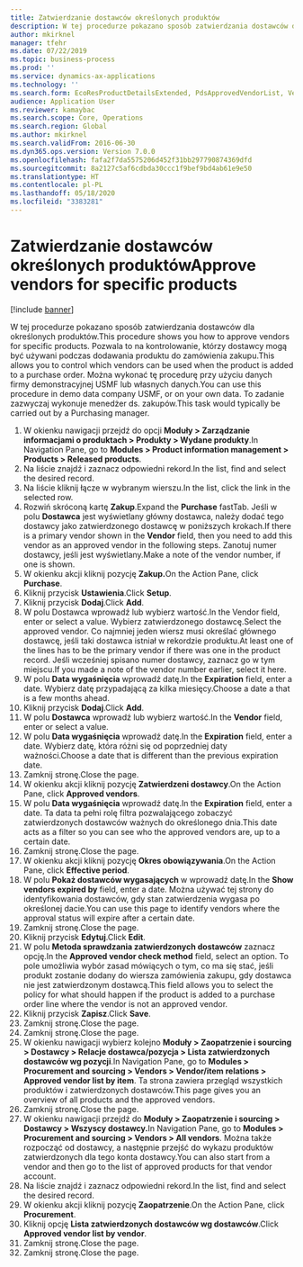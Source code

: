 ```yaml
---
title: Zatwierdzanie dostawców określonych produktów
description: W tej procedurze pokazano sposób zatwierdzania dostawców dla określonych produktów.
author: mkirknel
manager: tfehr
ms.date: 07/22/2019
ms.topic: business-process
ms.prod: ''
ms.service: dynamics-ax-applications
ms.technology: ''
ms.search.form: EcoResProductDetailsExtended, PdsApprovedVendorList, VendTable
audience: Application User
ms.reviewer: kamaybac
ms.search.scope: Core, Operations
ms.search.region: Global
ms.author: mkirknel
ms.search.validFrom: 2016-06-30
ms.dyn365.ops.version: Version 7.0.0
ms.openlocfilehash: fafa2f7da5575206d452f31bb297790874369dfd
ms.sourcegitcommit: 8a2127c5af6cdbda30ccc1f9bef9bd4ab61e9e50
ms.translationtype: HT
ms.contentlocale: pl-PL
ms.lasthandoff: 05/18/2020
ms.locfileid: "3383281"
---
```

# <a name="approve-vendors-for-specific-products"></a><span data-ttu-id="70173-103">Zatwierdzanie dostawców określonych produktów</span><span class="sxs-lookup"><span data-stu-id="70173-103">Approve vendors for specific products</span></span>

[!include [banner](../../includes/banner.md)]

<span data-ttu-id="70173-104">W tej procedurze pokazano sposób zatwierdzania dostawców dla określonych produktów.</span><span class="sxs-lookup"><span data-stu-id="70173-104">This procedure shows you how to approve vendors for specific products.</span></span> <span data-ttu-id="70173-105">Pozwala to na kontrolowanie, którzy dostawcy mogą być używani podczas dodawania produktu do zamówienia zakupu.</span><span class="sxs-lookup"><span data-stu-id="70173-105">This allows you to control which vendors can be used when the product is added to a purchase order.</span></span> <span data-ttu-id="70173-106">Można wykonać tę procedurę przy użyciu danych firmy demonstracyjnej USMF lub własnych danych.</span><span class="sxs-lookup"><span data-stu-id="70173-106">You can use this procedure in demo data company USMF, or on your own data.</span></span> <span data-ttu-id="70173-107">To zadanie zazwyczaj wykonuje menedżer ds. zakupów.</span><span class="sxs-lookup"><span data-stu-id="70173-107">This task would typically be carried out by a Purchasing manager.</span></span>

1. <span data-ttu-id="70173-108">W okienku nawigacji przejdź do opcji **Moduły > Zarządzanie informacjami o produktach > Produkty > Wydane produkty**.</span><span class="sxs-lookup"><span data-stu-id="70173-108">In Navigation Pane, go to **Modules > Product information management > Products > Released products**.</span></span>
2. <span data-ttu-id="70173-109">Na liście znajdź i zaznacz odpowiedni rekord.</span><span class="sxs-lookup"><span data-stu-id="70173-109">In the list, find and select the desired record.</span></span>
3. <span data-ttu-id="70173-110">Na liście kliknij łącze w wybranym wierszu.</span><span class="sxs-lookup"><span data-stu-id="70173-110">In the list, click the link in the selected row.</span></span>
4. <span data-ttu-id="70173-111">Rozwiń skróconą kartę **Zakup**.</span><span class="sxs-lookup"><span data-stu-id="70173-111">Expand the **Purchase** fastTab.</span></span> <span data-ttu-id="70173-112">Jeśli w polu **Dostawca** jest wyświetlany główny dostawca, należy dodać tego dostawcy jako zatwierdzonego dostawcę w poniższych krokach.</span><span class="sxs-lookup"><span data-stu-id="70173-112">If there is a primary vendor shown in the **Vendor** field, then you need to add this vendor as an approved vendor in the following steps.</span></span> <span data-ttu-id="70173-113">Zanotuj numer dostawcy, jeśli jest wyświetlany.</span><span class="sxs-lookup"><span data-stu-id="70173-113">Make a note of the vendor number, if one is shown.</span></span>  
5. <span data-ttu-id="70173-114">W okienku akcji kliknij pozycję **Zakup.**</span><span class="sxs-lookup"><span data-stu-id="70173-114">On the Action Pane, click **Purchase**.</span></span>
6. <span data-ttu-id="70173-115">Kliknij przycisk **Ustawienia**.</span><span class="sxs-lookup"><span data-stu-id="70173-115">Click **Setup**.</span></span>
7. <span data-ttu-id="70173-116">Kliknij przycisk **Dodaj**.</span><span class="sxs-lookup"><span data-stu-id="70173-116">Click **Add**.</span></span>
8. <span data-ttu-id="70173-117">W polu Dostawca wprowadź lub wybierz wartość.</span><span class="sxs-lookup"><span data-stu-id="70173-117">In the Vendor field, enter or select a value.</span></span> <span data-ttu-id="70173-118">Wybierz zatwierdzonego dostawcę.</span><span class="sxs-lookup"><span data-stu-id="70173-118">Select the approved vendor.</span></span> <span data-ttu-id="70173-119">Co najmniej jeden wiersz musi określać głównego dostawcę, jeśli taki dostawca istniał w rekordzie produktu.</span><span class="sxs-lookup"><span data-stu-id="70173-119">At least one of the lines has to be the primary vendor if there was one in the product record.</span></span> <span data-ttu-id="70173-120">Jeśli wcześniej spisano numer dostawcy, zaznacz go w tym miejscu.</span><span class="sxs-lookup"><span data-stu-id="70173-120">If you made a note of the vendor number earlier, select it here.</span></span>  
9. <span data-ttu-id="70173-121">W polu **Data wygaśnięcia** wprowadź datę.</span><span class="sxs-lookup"><span data-stu-id="70173-121">In the **Expiration** field, enter a date.</span></span> <span data-ttu-id="70173-122">Wybierz datę przypadającą za kilka miesięcy.</span><span class="sxs-lookup"><span data-stu-id="70173-122">Choose a date a that is a few months ahead.</span></span>  
10. <span data-ttu-id="70173-123">Kliknij przycisk **Dodaj**.</span><span class="sxs-lookup"><span data-stu-id="70173-123">Click **Add**.</span></span>
11. <span data-ttu-id="70173-124">W polu **Dostawca** wprowadź lub wybierz wartość.</span><span class="sxs-lookup"><span data-stu-id="70173-124">In the **Vendor** field, enter or select a value.</span></span>
12. <span data-ttu-id="70173-125">W polu **Data wygaśnięcia** wprowadź datę.</span><span class="sxs-lookup"><span data-stu-id="70173-125">In the **Expiration** field, enter a date.</span></span> <span data-ttu-id="70173-126">Wybierz datę, która różni się od poprzedniej daty ważności.</span><span class="sxs-lookup"><span data-stu-id="70173-126">Choose a date that is different than the previous expiration date.</span></span>  
13. <span data-ttu-id="70173-127">Zamknij stronę.</span><span class="sxs-lookup"><span data-stu-id="70173-127">Close the page.</span></span>
14. <span data-ttu-id="70173-128">W okienku akcji kliknij pozycję **Zatwierdzeni dostawcy**.</span><span class="sxs-lookup"><span data-stu-id="70173-128">On the Action Pane, click **Approved vendors**.</span></span>
15. <span data-ttu-id="70173-129">W polu **Data wygaśnięcia** wprowadź datę.</span><span class="sxs-lookup"><span data-stu-id="70173-129">In the **Expiration** field, enter a date.</span></span> <span data-ttu-id="70173-130">Ta data ta pełni rolę filtra pozwalającego zobaczyć zatwierdzonych dostawców ważnych do określonego dnia.</span><span class="sxs-lookup"><span data-stu-id="70173-130">This date acts as a filter so you can see who the approved vendors are, up to a certain date.</span></span>  
16. <span data-ttu-id="70173-131">Zamknij stronę.</span><span class="sxs-lookup"><span data-stu-id="70173-131">Close the page.</span></span>
17. <span data-ttu-id="70173-132">W okienku akcji kliknij pozycję **Okres obowiązywania**.</span><span class="sxs-lookup"><span data-stu-id="70173-132">On the Action Pane, click **Effective period**.</span></span>
18. <span data-ttu-id="70173-133">W polu **Pokaż dostawców wygasających** w wprowadź datę.</span><span class="sxs-lookup"><span data-stu-id="70173-133">In the **Show vendors expired by** field, enter a date.</span></span> <span data-ttu-id="70173-134">Można używać tej strony do identyfikowania dostawców, gdy stan zatwierdzenia wygasa po określonej dacie.</span><span class="sxs-lookup"><span data-stu-id="70173-134">You can use this page to identify vendors where the approval status will expire after a certain date.</span></span>  
19. <span data-ttu-id="70173-135">Zamknij stronę.</span><span class="sxs-lookup"><span data-stu-id="70173-135">Close the page.</span></span>
20. <span data-ttu-id="70173-136">Kliknij przycisk **Edytuj**.</span><span class="sxs-lookup"><span data-stu-id="70173-136">Click **Edit**.</span></span>
21. <span data-ttu-id="70173-137">W polu **Metoda sprawdzania zatwierdzonych dostawców** zaznacz opcję.</span><span class="sxs-lookup"><span data-stu-id="70173-137">In the **Approved vendor check method** field, select an option.</span></span> <span data-ttu-id="70173-138">To pole umożliwia wybór zasad mówiących o tym, co ma się stać, jeśli produkt zostanie dodany do wiersza zamówienia zakupu, gdy dostawca nie jest zatwierdzonym dostawcą.</span><span class="sxs-lookup"><span data-stu-id="70173-138">This field allows you to select the policy for what should happen if the product is added to a purchase order line where the vendor is not an approved vendor.</span></span>  
22. <span data-ttu-id="70173-139">Kliknij przycisk **Zapisz**.</span><span class="sxs-lookup"><span data-stu-id="70173-139">Click **Save**.</span></span>
23. <span data-ttu-id="70173-140">Zamknij stronę.</span><span class="sxs-lookup"><span data-stu-id="70173-140">Close the page.</span></span>
24. <span data-ttu-id="70173-141">Zamknij stronę.</span><span class="sxs-lookup"><span data-stu-id="70173-141">Close the page.</span></span>
25. <span data-ttu-id="70173-142">W okienku nawigacji wybierz kolejno **Moduły > Zaopatrzenie i sourcing > Dostawcy > Relacje dostawca/pozycja > Lista zatwierdzonych dostawców wg pozycji**.</span><span class="sxs-lookup"><span data-stu-id="70173-142">In Navigation Pane, go to **Modules > Procurement and sourcing > Vendors > Vendor/item relations > Approved vendor list by item**.</span></span> <span data-ttu-id="70173-143">Ta strona zawiera przegląd wszystkich produktów i zatwierdzonych dostawców.</span><span class="sxs-lookup"><span data-stu-id="70173-143">This page gives you an overview of all products and the approved vendors.</span></span>  
26. <span data-ttu-id="70173-144">Zamknij stronę.</span><span class="sxs-lookup"><span data-stu-id="70173-144">Close the page.</span></span>
27. <span data-ttu-id="70173-145">W okienku nawigacji przejdź do **Moduły > Zaopatrzenie i sourcing > Dostawcy > Wszyscy dostawcy.**</span><span class="sxs-lookup"><span data-stu-id="70173-145">In Navigation Pane, go to **Modules > Procurement and sourcing > Vendors > All vendors**.</span></span> <span data-ttu-id="70173-146">Można także rozpocząć od dostawcy, a następnie przejść do wykazu produktów zatwierdzonych dla tego konta dostawcy.</span><span class="sxs-lookup"><span data-stu-id="70173-146">You can also start from a vendor and then go to the list of approved products for that vendor account.</span></span>  
28. <span data-ttu-id="70173-147">Na liście znajdź i zaznacz odpowiedni rekord.</span><span class="sxs-lookup"><span data-stu-id="70173-147">In the list, find and select the desired record.</span></span>
29. <span data-ttu-id="70173-148">W okienku akcji kliknij pozycję **Zaopatrzenie**.</span><span class="sxs-lookup"><span data-stu-id="70173-148">On the Action Pane, click **Procurement**.</span></span>
30. <span data-ttu-id="70173-149">Kliknij opcję **Lista zatwierdzonych dostawców wg dostawców**.</span><span class="sxs-lookup"><span data-stu-id="70173-149">Click **Approved vendor list by vendor**.</span></span>
31. <span data-ttu-id="70173-150">Zamknij stronę.</span><span class="sxs-lookup"><span data-stu-id="70173-150">Close the page.</span></span>
32. <span data-ttu-id="70173-151">Zamknij stronę.</span><span class="sxs-lookup"><span data-stu-id="70173-151">Close the page.</span></span>

